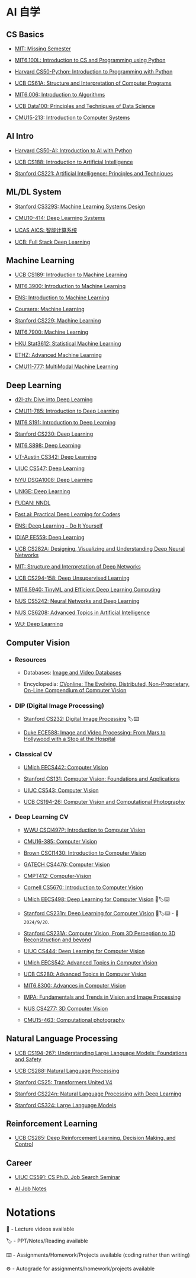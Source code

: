 # AI 自学

## CS Basics
- [MIT: Missing Semester](https://github.com/aautomataa/MIT-Missing-Semester)
  
- [MIT6.100L: Introduction to CS and Programming using Python](https://github.com/aautomataa/MIT6.100L)
  
- [Harvard CS50-Python: Introduction to Programming with Python](https://github.com/aautomataa/Harvard-CS50-Python)
  
- [UCB CS61A: Structure and Interpretation of Computer Programs](https://github.com/aautomataa/UCB-CS61A)
  
- [MIT6.006: Introduction to Algorithms](https://github.com/aautomataa/MIT6.006)
  
- [UCB Data100: Principles and Techniques of Data Science](https://github.com/aautomataa/UCB-Data100)
  
- [CMU15-213: Introduction to Computer Systems](https://github.com/aautomataa/CMU15-213)


## AI Intro
- [Harvard CS50-AI: Introduction to AI with Python](https://github.com/aautomataa/Harvard-CS50-AI)
  
- [UCB CS188: Introduction to Artificial Intelligence](https://github.com/aautomataa/UCB-CS188)
  
- [Stanford CS221: Artificial Intelligence: Principles and Techniques](https://github.com/aautomataa/Stanford-CS221)


## ML/DL System
- [Stanford CS329S: Machine Learning Systems Design](https://github.com/aautomataa/Stanford-CS329S)
  
- [CMU10-414: Deep Learning Systems](https://github.com/aautomataa/CMU10-414)
  
- [UCAS AICS: 智能计算系统](https://github.com/aautomataa/UCAS-AICS)
  
- [UCB: Full Stack Deep Learning](https://github.com/aautomataa/UCB-Full-Stack-Deep-Learning)


## Machine Learning
- [UCB CS189: Introduction to Machine Learning](https://github.com/aautomataa/UCB-CS189)
  
- [MIT6.3900: Introduction to Machine Learning](https://github.com/aautomataa/MIT6.3900)

- [ENS: Introduction to Machine Learning ](https://github.com/aautomataa/ENS-Introduction-to-Machine-Learning)
  
- [Coursera: Machine Learning](https://github.com/aautomataa/Coursera-Machine-Learning)
  
- [Stanford CS229: Machine Learning](https://github.com/aautomataa/Stanford-CS229)
  
- [MIT6.7900: Machine Learning](https://github.com/aautomataa/MIT6.7900)

- [HKU Stat3612: Statistical Machine Learning](https://github.com/aautomataa/HKU-Stat3612)

- [ETHZ: Advanced Machine Learning](https://github.com/aautomataa/ETHZ-Advanced-Machine-Learning)

- [CMU11-777: MultiModal Machine Learning](https://github.com/aautomataa/CMU11-777)


## Deep Learning
- [d2l-zh: Dive into Deep Learning](https://github.com/aautomataa/d2l-zh)
  
- [CMU11-785: Introduction to Deep Learning](https://github.com/aautomataa/CMU11-785)
  
- [MIT6.S191: Introduction to Deep Learning](https://github.com/aautomataa/MIT6.S191)
  
- [Stanford CS230: Deep Learning](https://github.com/aautomataa/Stanford-CS230)
  
- [MIT6.S898: Deep Learning](https://github.com/aautomataa/MIT6.S898)
  
- [UT-Austin CS342: Deep Learning](https://github.com/aautomataa/UT-Austin-CS342)
  
- [UIUC CS547: Deep Learning](https://github.com/aautomataa/UIUC-CS547)

- [NYU DSGA1008: Deep Learning](https://github.com/aautomataa/NYU-DSGA1008)

- [UNIGE: Deep Learning](https://github.com/aautomataa/UNIGE-Deep-Learning)

- [FUDAN: NNDL](https://github.com/aautomataa/FUDAN-NNDL)
  
- [Fast.ai: Practical Deep Learning for Coders](https://github.com/aautomataa/Fast.ai-Practical-Deep-Learning-for-Coders)
  
- [ENS: Deep Learning - Do It Yourself](https://github.com/aautomataa/ENS-Deep-Learning)
  
- [IDIAP EE559: Deep Learning](https://github.com/aautomataa/IDIAP-EE559)
  
- [UCB CS282A: Designing, Visualizing and Understanding Deep Neural Networks](https://github.com/aautomataa/UCB-CS282A)
  
- [MIT: Structure and Interpretation of Deep Networks](https://github.com/aautomataa/MIT-Structure-and-Interpretation-of-Deep-Networks)
  
- [UCB CS294-158: Deep Unsupervised Learning](https://github.com/aautomataa/UCB-CS294-158)
  
- [MIT6.5940: TinyML and Efficient Deep Learning Computing](https://github.com/aautomataa/MIT6.5940)

- [NUS CS5242: Neural Networks and Deep Learning](https://github.com/aautomataa/NUS-CS5242)

- [NUS CS6208: Advanced Topics in Artificial Intelligence](https://github.com/aautomataa/NUS-CS6208)

- [WU: Deep Learning](https://github.com/aautomataa/WU-Deep-Learning)


## Computer Vision
  - ### Resources
    - Databases: [Image and Video Databases](https://homepages.inf.ed.ac.uk/rbf/CVonline/Imagedbase.htm)
   
    - Encyclopedia: [CVonline: The Evolving, Distributed, Non-Proprietary, On-Line Compendium of Computer Vision](https://homepages.inf.ed.ac.uk/rbf/CVonline/)

  - ### DIP (Digital Image Processing)
    - [Stanford CS232: Digital Image Processing](https://github.com/aautomataa/Stanford-CS232)  🏷⌨️
      
    - [Duke ECE588: Image and Video Processing: From Mars to Hollywood with a Stop at the Hospital](https://github.com/aautomataa/Duke-ECE588)
      
  - ### Classical CV
    - [UMich EECS442: Computer Vision](https://github.com/aautomataa/UMich-EECS442)
      
    - [Stanford CS131: Computer Vision: Foundations and Applications](https://github.com/aautomataa/Stanford-CS131)
   
    - [UIUC CS543: Computer Vision](https://github.com/aautomataa/UIUC-CS543)
   
    - [UCB CS194-26: Computer Vision and Computational Photography](https://github.com/aautomataa/UCB-CS194-26)
      
  - ### Deep Learning CV
    - [WWU CSCI497P: Introduction to Computer Vision](https://github.com/aautomataa/WWU-CSCI497P)

    - [CMU16-385: Computer Vision](https://github.com/aautomataa/CMU16-385)
   
    - [Brown CSCI1430: Introduction to Computer Vision](https://github.com/aautomataa/Brown-CSCI1430)

    - [GATECH CS4476: Computer Vision](https://github.com/aautomataa/GATECH-CS4476)
   
    - [CMPT412: Computer-Vision](https://github.com/aautomataa/CMPT412-Computer-Vision)
   
    - [Cornell CS5670: Introduction to Computer Vision](https://github.com/aautomataa/Cornell-CS5670)

    - [UMich EECS498: Deep Learning for Computer Vision](https://github.com/aautomataa/UMich-EECS498)  🎥🏷⌨️
      
    - [Stanford CS231n: Deep Learning for Computer Vision](https://github.com/aautomataa/Stanford-CS231n)  🎥🏷⌨️ - 📅`2024/9/20`.
      
    - [Stanford CS231A: Computer Vision, From 3D Perception to 3D Reconstruction and beyond](https://github.com/aautomataa/Stanford-CS231A)
      
    - [UIUC CS444: Deep Learning for Computer Vision](https://github.com/aautomataa/UIUC-CS444)
   
    - [UMich EECS542: Advanced Topics in Computer Vision](https://github.com/aautomataa/UMich-EECS542)
      
    - [UCB CS280: Advanced Topics in Computer Vision](https://github.com/aautomataa/UCB-CS280)
   
    - [MIT6.8300: Advances in Computer Vision](https://github.com/aautomataa/MIT6.8300)
   
    - [IMPA: Fundamentals and Trends in Vision and Image Processing](https://github.com/aautomataa/IMPA-Fundamentals-and-Trends-in-Vision-and-Image-Processing)
   
    - [NUS CS4277: 3D Computer Vision](https://github.com/aautomataa/NUS-CS4277)
   
    - [CMU15-463: Computational photography](https://github.com/aautomataa/CMU15-463)


## Natural Language Processing
- [UCB CS194-267: Understanding Large Language Models: Foundations and Safety](https://github.com/aautomataa/UCB-CS194-267)

- [UCB CS288: Natural Language Processing](https://github.com/aautomataa/UCB-CS288)

- [Stanford CS25: Transformers United V4](https://github.com/aautomataa/Stanford-CS25)

- [Stanford CS224n: Natural Language Processing with Deep Learning](https://github.com/aautomataa/Stanford-CS224n)

- [Stanford CS324: Large Language Models](https://github.com/aautomataa/Stanford-CS324)


## Reinforcement Learning
- [UCB CS285: Deep Reinforcement Learning, Decision Making, and Control](https://github.com/aautomataa/UCB-CS285)


## Career
- [UIUC CS591: CS Ph.D. Job Search Seminar](https://github.com/aautomataa/UIUC-CS591)

- [AI Job Notes](https://github.com/amusi/AI-Job-Notes)


# Notations

🎥 - Lecture videos available

🏷 - PPT/Notes/Reading available

⌨️  - Assignments/Homework/Projects available (coding rather than writing)

⚙️  - Autograde for assignments/homework/projects available
